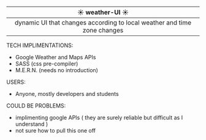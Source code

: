 # <center > 

| <center>☀️ weather-UI ☀️
|-
| <center>dynamic UI that changes according to local weather and time zone changes

TECH IMPLIMENTATIONS:

- Google Weather and Maps APIs
- SASS (css pre-compiler)
- M.E.R.N. (needs no introduction)

USERS:
- Anyone, mostly developers and students

COULD BE PROBLEMS:
- implimenting google APIs ( they are surely reliable but difficult as I understand )
- not sure how to pull this one off
